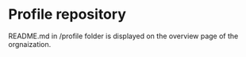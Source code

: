 # Profile repository

README.md in /profile folder is displayed on the overview page of the orgnaization.

